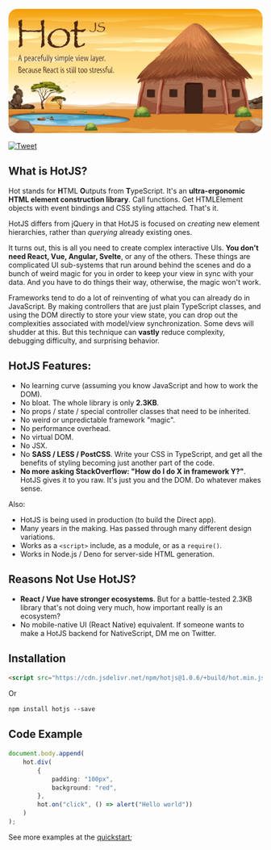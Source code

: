 <p align="center">
	<img src="readme-poster.png" alt="HotJS Poster Image">
</p>

[![Tweet](https://img.shields.io/twitter/url/http/shields.io.svg?style=social)](https://twitter.com/intent/tweet?text=Is%20React%20too%20complicated%3F%20Give%20Hut.js%20a%20go.&url=https://github.com/paul-go/Hut)

## What is HotJS?

Hot stands for **H**TML **O**utputs from **T**ypeScript. It's an **ultra-ergonomic HTML element construction library**. Call functions. Get HTMLElement objects with event bindings and CSS styling attached. That's it.

HotJS differs from jQuery in that HotJS is focused on *creating* new element hierarchies, rather than *querying* already existing ones.

It turns out, this is all you need to create complex interactive UIs. **You don't need React, Vue, Angular, Svelte**, or any of the others. These things are complicated UI sub-systems that run around behind the scenes and do a bunch of weird magic for you in order to keep your view in sync with your data. And you have to do things their way, otherwise, the magic won't work.

Frameworks tend to do a lot of reinventing of what you can already do in JavaScript. By making controllers that are just plain TypeScript classes, and using the DOM directly to store your view state, you can drop out the complexities associated with model/view synchronization. Some devs will shudder at this. But this technique can **vastly** reduce complexity, debugging difficulty, and surprising behavior.

## HotJS Features:

- No learning curve (assuming you know JavaScript and how to work the DOM).
- No bloat. The whole library is only **2.3KB**.
- No props / state / special controller classes that need to be inherited.
- No weird or unpredictable framework "magic".
- No performance overhead.
- No virtual DOM.
- No JSX.
- No **SASS / LESS / PostCSS**. Write your CSS in TypeScript, and get all the benefits of styling becoming just another part of the code.
- **No more asking StackOverflow: "How do I do X in framework Y?"**. HotJS gives it to you raw. It's just you and the DOM. Do whatever makes sense.

Also: 

- HotJS is being used in production (to build the Direct app).
- Many years in the making. Has passed through many different design variations.
- Works as a `<script>` include, as a module, or as a `require()`.
- Works in Node.js / Deno for server-side HTML generation.

## Reasons Not Use HotJS?

- **React / Vue have stronger ecosystems**. But for a battle-tested 2.3KB library that's not doing very much, how important really is an ecosystem?
- No mobile-native UI (React Native) equivalent. If someone wants to make a HotJS backend for NativeScript, DM me on Twitter.

## Installation

```html
<script src="https://cdn.jsdelivr.net/npm/hotjs@1.0.6/+build/hot.min.js"></script>
```
Or
```
npm install hotjs --save
```

## Code Example

```typescript
document.body.append(
	hot.div(
		{
			padding: "100px",
			background: "red",
		},
		hot.on("click", () => alert("Hello world"))
	)
);
```
See more examples at the [quickstart](quickstart.md);
